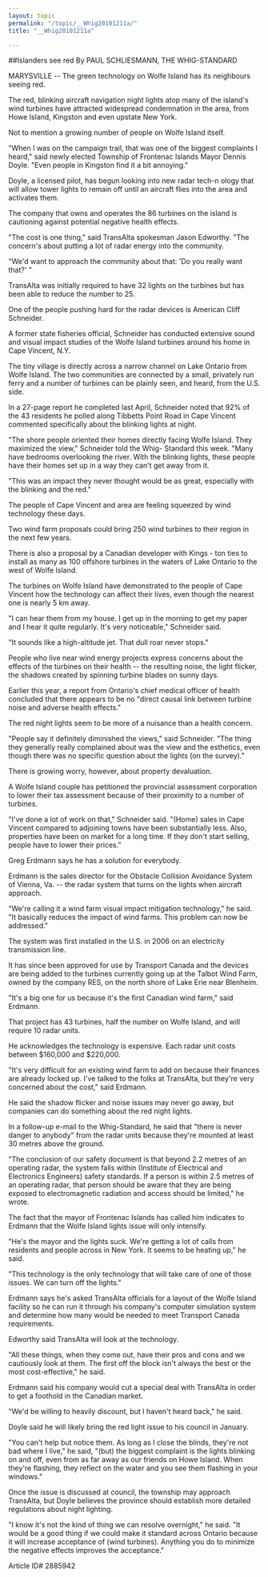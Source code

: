 ```yaml
---
layout: topic
permalink: "/topic/__Whig20101211a/"
title: "__Whig20101211a"

---
```


##Islanders see red
By PAUL SCHLIESMANN, THE WHIG-STANDARD



MARYSVILLE -- The green technology on Wolfe Island has its neighbours seeing red.

The red, blinking aircraft navigation night lights atop many of the island's wind turbines have attracted widespread condemnation in the area, from Howe Island, Kingston and even upstate New York.

Not to mention a growing number of people on Wolfe Island itself.

"When I was on the campaign trail, that was one of the biggest complaints I heard," said newly elected Township of Frontenac Islands Mayor Dennis Doyle. "Even people in Kingston find it a bit annoying."

Doyle, a licensed pilot, has begun looking into new radar tech-n ology that will allow tower lights to remain off until an aircraft flies into the area and activates them.

The company that owns and operates the 86 turbines on the island is cautioning against potential negative health effects.

"The cost is one thing," said TransAlta spokesman Jason Edworthy. "The concern's about putting a lot of radar energy into the community.

"We'd want to approach the community about that: 'Do you really want that?' "

TransAlta was initially required to have 32 lights on the turbines but has been able to reduce the number to 25.

One of the people pushing hard for the radar devices is American Cliff Schneider.

A former state fisheries official, Schneider has conducted extensive sound and visual impact studies of the Wolfe Island turbines around his home in Cape Vincent, N.Y.

The tiny village is directly across a narrow channel on Lake Ontario from Wolfe Island. The two communities are connected by a small, privately run ferry and a number of turbines can be plainly seen, and heard, from the U.S. side.

In a 27-page report he completed last April, Schneider noted that 92% of the 43 residents he polled along Tibbetts Point Road in Cape Vincent commented specifically about the blinking lights at night.

"The shore people oriented their homes directly facing Wolfe Island. They maximized the view," Schneider told the Whig- Standard this week. "Many have bedrooms overlooking the river. With the blinking lights, these people have their homes set up in a way they can't get away from it.

"This was an impact they never thought would be as great, especially with the blinking and the red."

The people of Cape Vincent and area are feeling squeezed by wind technology these days.

Two wind farm proposals could bring 250 wind turbines to their region in the next few years.

There is also a proposal by a Canadian developer with Kings - ton ties to install as many as 100 offshore turbines in the waters of Lake Ontario to the west of Wolfe Island.

The turbines on Wolfe Island have demonstrated to the people of Cape Vincent how the technology can affect their lives, even though the nearest one is nearly 5 km away.

"I can hear them from my house. I get up in the morning to get my paper and I hear it quite regularly. It's very noticeable," Schneider said.

"It sounds like a high-altitude jet. That dull roar never stops."

People who live near wind energy projects express concerns about the effects of the turbines on their health -- the resulting noise, the light flicker, the shadows created by spinning turbine blades on sunny days.

Earlier this year, a report from Ontario's chief medical officer of health concluded that there appears to be no "direct causal link between turbine noise and adverse health effects."

The red night lights seem to be more of a nuisance than a health concern.

"People say it definitely diminished the views," said Schneider. "The thing they generally really complained about was the view and the esthetics, even though there was no specific question about the lights (on the survey)."

There is growing worry, however, about property devaluation.

A Wolfe Island couple has petitioned the provincial assessment corporation to lower their tax assessment because of their proximity to a number of turbines.

"I've done a lot of work on that," Schneider said. "(Home) sales in Cape Vincent compared to adjoining towns have been substantially less. Also, properties have been on market for a long time. If they don't start selling, people have to lower their prices."

Greg Erdmann says he has a solution for everybody.

Erdmann is the sales director for the Obstacle Collision Avoidance System of Vienna, Va. -- the radar system that turns on the lights when aircraft approach.

"We're calling it a wind farm visual impact mitigation technology," he said. "It basically reduces the impact of wind farms. This problem can now be addressed."

The system was first installed in the U.S. in 2006 on an electricity transmission line.

It has since been approved for use by Transport Canada and the devices are being added to the turbines currently going up at the Talbot Wind Farm, owned by the company RES, on the north shore of Lake Erie near Blenheim.

"It's a big one for us because it's the first Canadian wind farm," said Erdmann.

That project has 43 turbines, half the number on Wolfe Island, and will require 10 radar units.

He acknowledges the technology is expensive. Each radar unit costs between $160,000 and $220,000.

"It's very difficult for an existing wind farm to add on because their finances are already locked up. I've talked to the folks at TransAlta, but they're very concerned about the cost," said Erdmann.

He said the shadow flicker and noise issues may never go away, but companies can do something about the red night lights.

In a follow-up e-mail to the Whig-Standard, he said that "there is never danger to anybody" from the radar units because they're mounted at least 30 metres above the ground.

"The conclusion of our safety document is that beyond 2.2 metres of an operating radar, the system falls within (Institute of Electrical and Electronics Engineers) safety standards. If a person is within 2.5 metres of an operating radar, that person should be aware that they are being exposed to electromagnetic radiation and access should be limited," he wrote.

The fact that the mayor of Frontenac Islands has called him indicates to Erdmann that the Wolfe Island lights issue will only intensify.

"He's the mayor and the lights suck. We're getting a lot of calls from residents and people across in New York. It seems to be heating up," he said.

"This technology is the only technology that will take care of one of those issues. We can turn off the lights."

Erdmann says he's asked TransAlta officials for a layout of the Wolfe Island facility so he can run it through his company's computer simulation system and determine how many would be needed to meet Transport Canada requirements.

Edworthy said TransAlta will look at the technology.

"All these things, when they come out, have their pros and cons and we cautiously look at them. The first off the block isn't always the best or the most cost-effective," he said.

Erdmann said his company would cut a special deal with TransAlta in order to get a foothold in the Canadian market.

"We'd be willing to heavily discount, but I haven't heard back," he said.

Doyle said he will likely bring the red light issue to his council in January.

"You can't help but notice them. As long as I close the blinds, they're not bad where I live," he said, "(but) the biggest complaint is the lights blinking on and off, even from as far away as our friends on Howe Island. When they're flashing, they reflect on the water and you see them flashing in your windows."

Once the issue is discussed at council, the township may approach TransAlta, but Doyle believes the province should establish more detailed regulations about night lighting.

"I know it's not the kind of thing we can resolve overnight," he said. "It would be a good thing if we could make it standard across Ontario because it will increase acceptance of (wind turbines). Anything you do to minimize the negative effects improves the acceptance."


Article ID# 2885942


